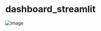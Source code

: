 # dashboard_streamlit

![image](https://github.com/user-attachments/assets/3948b888-2858-430a-b8d5-b11cbb98cb86)
